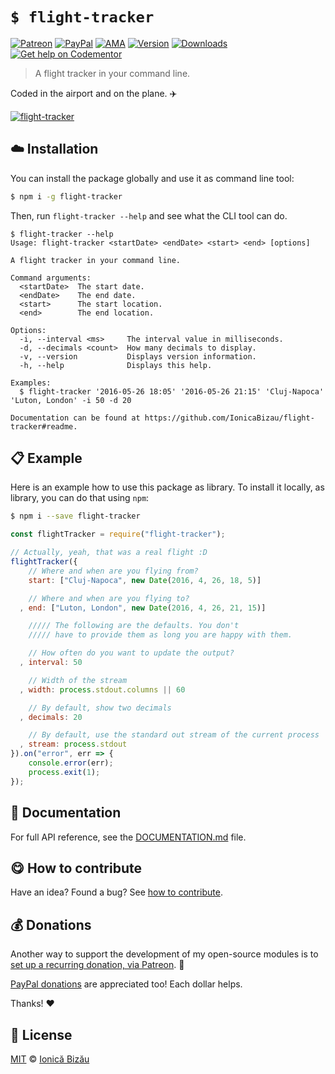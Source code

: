 
# `$ flight-tracker`

 [![Patreon](https://img.shields.io/badge/Support%20me%20on-Patreon-%23e6461a.svg)][patreon] [![PayPal](https://img.shields.io/badge/%24-paypal-f39c12.svg)][paypal-donations] [![AMA](https://img.shields.io/badge/ask%20me-anything-1abc9c.svg)](https://github.com/IonicaBizau/ama) [![Version](https://img.shields.io/npm/v/flight-tracker.svg)](https://www.npmjs.com/package/flight-tracker) [![Downloads](https://img.shields.io/npm/dt/flight-tracker.svg)](https://www.npmjs.com/package/flight-tracker) [![Get help on Codementor](https://cdn.codementor.io/badges/get_help_github.svg)](https://www.codementor.io/johnnyb?utm_source=github&utm_medium=button&utm_term=johnnyb&utm_campaign=github)

> A flight tracker in your command line.

Coded in the airport and on the plane. :airplane:

[![flight-tracker](http://i.imgur.com/IBFNbJA.png)](#)

## :cloud: Installation

You can install the package globally and use it as command line tool:


```sh
$ npm i -g flight-tracker
```


Then, run `flight-tracker --help` and see what the CLI tool can do.


```
$ flight-tracker --help
Usage: flight-tracker <startDate> <endDate> <start> <end> [options]

A flight tracker in your command line.

Command arguments:
  <startDate>  The start date.
  <endDate>    The end date.
  <start>      The start location.
  <end>        The end location.

Options:
  -i, --interval <ms>     The interval value in milliseconds.
  -d, --decimals <count>  How many decimals to display.
  -v, --version           Displays version information.
  -h, --help              Displays this help.

Examples:
  $ flight-tracker '2016-05-26 18:05' '2016-05-26 21:15' 'Cluj-Napoca' 'Luton, London' -i 50 -d 20

Documentation can be found at https://github.com/IonicaBizau/flight-tracker#readme.
```

## :clipboard: Example


Here is an example how to use this package as library. To install it locally, as library, you can do that using `npm`:

```sh
$ npm i --save flight-tracker
```



```js
const flightTracker = require("flight-tracker");

// Actually, yeah, that was a real flight :D
flightTracker({
    // Where and when are you flying from?
    start: ["Cluj-Napoca", new Date(2016, 4, 26, 18, 5)]

    // Where and when are you flying to?
  , end: ["Luton, London", new Date(2016, 4, 26, 21, 15)]

    ///// The following are the defaults. You don't
    ///// have to provide them as long you are happy with them.

    // How often do you want to update the output?
  , interval: 50

    // Width of the stream
  , width: process.stdout.columns || 60

    // By default, show two decimals
  , decimals: 20

    // By default, use the standard out stream of the current process
  , stream: process.stdout
}).on("error", err => {
    console.error(err);
    process.exit(1);
});
```

## :memo: Documentation

For full API reference, see the [DOCUMENTATION.md][docs] file.

## :yum: How to contribute
Have an idea? Found a bug? See [how to contribute][contributing].


## :moneybag: Donations

Another way to support the development of my open-source modules is
to [set up a recurring donation, via Patreon][patreon]. :rocket:

[PayPal donations][paypal-donations] are appreciated too! Each dollar helps.

Thanks! :heart:


## :scroll: License

[MIT][license] © [Ionică Bizău][website]

[patreon]: https://www.patreon.com/ionicabizau
[paypal-donations]: https://www.paypal.com/cgi-bin/webscr?cmd=_s-xclick&hosted_button_id=RVXDDLKKLQRJW
[donate-now]: http://i.imgur.com/6cMbHOC.png

[license]: http://showalicense.com/?fullname=Ionic%C4%83%20Biz%C4%83u%20%3Cbizauionica%40gmail.com%3E%20(http%3A%2F%2Fionicabizau.net)&year=2016#license-mit
[website]: http://ionicabizau.net
[contributing]: /CONTRIBUTING.md
[docs]: /DOCUMENTATION.md
